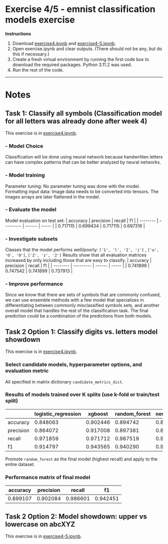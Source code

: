 # Exercise 4/5 - emnist classification models exercise
**Instructions**
1. Download [exercise4.ipynb](https://github.com/10331333/datasci_223/blob/homework/exercises/4-classification/exercise4.ipynb) and [exercise4-5.ipynb](https://github.com/10331333/datasci_223/blob/homework/exercises/4-classification/exercise4-5.ipynb).
2. Open exercise.ipynb and clear outputs. (There should not be any, but do this if necessary.)
3. Create a fresh virtual environment by running the first code box to download the required packages. Python 3.11.2 was used. 
4. Run the rest of the code. 

---
# Notes

## Task 1: Classify all symbols (Classification model for all letters was already done after week 4)
This exercise is in [exercise4.ipynb](https://github.com/10331333/datasci_223/blob/homework/exercises/4-classification/exercise4.ipynb). 
### - Model Choice
Classification will be done using neural network because handwritten letters can have complex patterns that can be better analyzed by neural networks. 

### - Model training
Parameter tuning: No parameter tuning was done with the model. 
Formatting input data: Image data needs to be converted into tensors. The images arrays are later flattened in the model.  

### - Evaluate the model
Model evaluation on test set: 
| accuracy | precision | recall | f1 | 
| -------- | --------- | ------ | ----- | 
| 0.717115 | 0.699434 | 0.717115 | 0.697316 | 

### - Investigate subsets  
Classes that the model performs well/poorly:  `['1', 'l', 'I', 'i']` , `['o', 'O', 'O']`, `['Z', 'z', '2']`
Results show that all evaluation matrices increased by only including those that are easy to classify. 
| accuracy | precision | recall | f1 | 
| -------- | --------- | ------ | ----- | 
| 0.741899 | 0.747542 | 0.741899 | 0.737913 | 

### - Improve performance
Since we know that there are sets of symbols that are commonly confused, we can use ensemble methods with a few model that specializes in differentiating between commonly misclassified symbols sets, and another overall model that handles the rest of the classification task. The final prediction could be a combination of the predictions from both models.

## Task 2 Option 1: Classify digits vs. letters model showdown
This exercise is in [exercise4.ipynb](https://github.com/10331333/datasci_223/blob/homework/exercises/4-classification/exercise4.ipynb). 
### Select candidate models, hyperparameter options, and evaluation metric
All specified in matrix dictionary `candidate_metrics_dict`. 

### Results of models trained over K splits (use k-fold or train/test split)
|       | logistic_regression | xgboost | random_forest | neural_network | 
| ----- | ----- | ----- | ----- |  ----- | 
| accuracy | 0.848063 | 0.902446 | 0.894742 | 0.832673 | 
| precision | 0.864072 | 0.917008 | 0.897381 | 0.881869 |
| recall | 0.971859 | 0.971712 | 0.987519 | 0.925235 | 
| f1 | 0.914797 | 0.943565 | 0.940290 | 0.902590 | 

Promote `random_forest` as the final model (highest recall) and apply to the entire dataset. 

### Performance matrix of final model 
| accuracy | precision | recall | f1 | 
| ----- | ----- | ----- | ----- | 
| 0.899107 | 0.902084 | 0.986601 | 0.942451 | 

## Task 2 Option 2: Model showdown: upper vs lowercase on abcXYZ
This exercise is in [exercise4-5.ipynb](https://github.com/10331333/datasci_223/blob/homework/exercises/4-classification/exercise4-5.ipynb).

